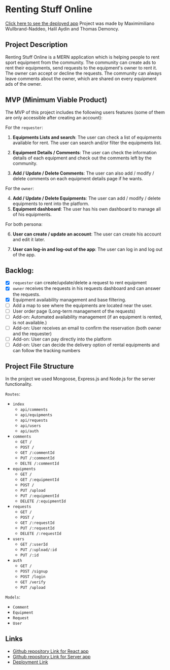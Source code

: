# Renting Stuff Online

[Click here to see the deployed app](https://rentingstuffonline.netlify.app/)
Project was made by Maximimiliano Wullbrand-Naddeo, Halil Aydin and Thomas Demoncy.

## Project Description

Renting Stuff Online is a MERN application which is helping people to rent sport equipment from the community.
The community can create ads to rent their equipments, send requests to the equipment's owner to rent it.
The owner can accept or decline the requests.
The community can always leave comments about the owner, which are shared on every equipment ads of the owner.

## MVP (Minimum Viable Product)

The MVP of this project includes the following users features (some of them are only accessible after creating an account):

For the `requester`:

1. **Equipments Lists and search**: The user can check a list of equipments available for rent. The user can search and/or filter the equipments list.

2. **Equipment Details / Comments**: The user can check the information details of each equipment and check out the comments left by the community.

3. **Add / Update / Delete Comments**: The user can also add / modify / delete comments on each equipment details page if he wants.

For the `owner`:

4. **Add / Update / Delete Equipments**: The user can add / modify / delete equipments to rent into the platform.
5. **Equipment dashboard**: The user has his own dashboard to manage all of his equipments.

For both persona:

6. **User can create / update an account**: The user can create his account and edit it later.

7. **User can log-in and log-out of the app**: The user can log in and log out of the app.

## Backlog:

- [x] `requester` can create/update/delete a request to rent equipment
- [x] `owner` receives the requests in his requests dashboard and can answer the requests.
- [x] Equipment availability management and base filtering.
- [ ] Add a map to see where the equipments are located near the user.
- [ ] User order page (Long-term management of the requests)
- [ ] Add-on: Automated availability management (if an equipment is rented, is not available.)
- [ ] Add-on: User receives an email to confirm the reservation (both owner and the requester)
- [ ] Add-on: User can pay directly into the platform
- [ ] Add-on: User can decide the delivery option of rental equipments and can follow the tracking numbers

## Project File Structure

In the project we used Mongoose, Express.js and Node.js for the server functionality.

`Routes`:

- `index`
  - `api/comments`
  - `api/equipments`
  - `api/requests`
  - `api/users`
  - `api/auth`
- `comments`
  - `GET /`
  - `POST /`
  - `GET /:commentId`
  - `PUT /:commentId`
  - `DELTE /:commentId`
- `equipments`
  - `GET /`
  - `GET /:equipmentId`
  - `POST /`
  - `PUT /upload`
  - `PUT /:equipmentId`
  - `DELETE /:equipmentId`
- `requests`
  - `GET /`
  - `POST /`
  - `GET /:requestId`
  - `PUT /:requestId`
  - `DELETE /:requestId`
- `users`
  - `GET /:userId`
  - `PUT /:upload/:id`
  - `PUT /:id`
- `auth`
  - `GET /`
  - `POST /signup`
  - `POST /login`
  - `GET /verify`
  - `PUT /upload`

`Models`:

- `Comment`
- `Equipment`
- `Request`
- `User`

## Links

- [Github repository Link for React app](https://github.com/ThomasDmnc/rentingStuffOnlineFront)
- [Github repository Link for Server app](https://github.com/mwnCoding/renting-stuff-online-backend)
- [Deployment Link](rentingstuffonline.netlify.app)
